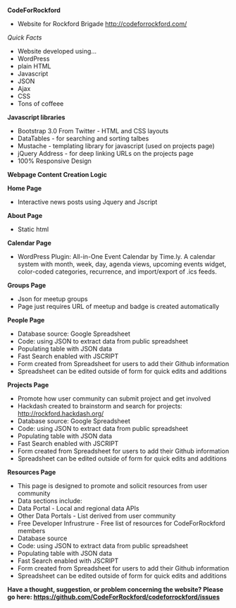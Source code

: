 **CodeForRockford**

  - Website for Rockford Brigade http://codeforrockford.com/

*Quick Facts* 
  * Website developed using...
   * WordPress
   * plain HTML
   * Javascript
   * JSON
   * Ajax
   * CSS
   * Tons of coffeee

**Javascript libraries**

  * Bootstrap 3.0 From Twitter - HTML and CSS layouts
  * DataTables - for searching and sorting talbes
  * Mustache - templating library for javascript (used on projects page)
  * jQuery Address - for deep linking URLs on the projects page
  * 100% Responsive Design
  
**Webpage Content Creation Logic**

**Home Page**
  * Interactive news posts using Jquery and Jscript

**About Page**
  * Static html

**Calendar Page**
  * WordPress Plugin: All-in-One Event Calendar by Time.ly. A calendar system with month, week, day, agenda views, upcoming events widget, color-coded categories, recurrence, and import/export of .ics feeds.
  
**Groups Page**
  * Json for meetup groups
  * Page just requires URL of meetup and badge is created automatically

**People Page**
  * Database source: Google Spreadsheet
   * Code: using JSON to extract data from public spreadsheet 
   * Populating table with JSON data
   * Fast Search enabled with JSCRIPT
   * Form created from Spreadsheet for users to add their Github information
   * Spreadsheet can be edited outside of form for quick edits and additions

**Projects Page**
  * Promote how user community can submit project and get involved
  * Hackdash created to brainstorm and search for projects: http://rockford.hackdash.org/
  * Database source: Google Spreadsheet
   *  Code: using JSON to extract data from public spreadsheet 
   *  Populating table with JSON data
   *  Fast Search enabled with JSCRIPT
   *  Form created from Spreadsheet for users to add their Github information
   *  Spreadsheet can be edited outside of form for quick edits and additions
  
**Resources Page**
  * This page is designed to promote and solicit resources from user community 
  * Data sections include: 
   * Data Portal - Local and regional data APIs 
   * Other Data Portals - List derived from user community
   * Free Developer Infrustrure - Free list of resources for CodeForRockford members
  * Database source
   *  Code: using JSON to extract data from public spreadsheet 
   *  Populating table with JSON data
   *  Fast Search enabled with JSCRIPT
   *  Form created from Spreadsheet for users to add their Github information
   *  Spreadsheet can be edited outside of form for quick edits and additions
   
**Have a thought, suggestion, or problem concerning the website? Please go here: https://github.com/CodeForRockford/codeforrockford/issues**


